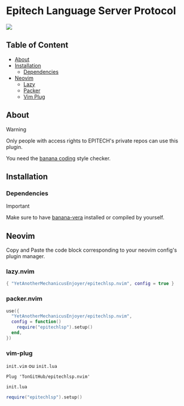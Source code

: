 # Epitech Language Server Protocol

<img src="https://cdn.discordapp.com/attachments/451371722428383236/1376180453018701974/Screenshot_20250525_144831.png?ex=6834636c&is=683311ec&hm=b4b918abc7b4303706841650ca07fc2754cf5f8eb1c6a63356b0cf8931bd4c50&" />

## Table of Content

- [About](#about)
- [Installation](#installation)
  * [Dependencies](#dependencies)
- [Neovim](#neovim)
  * [Lazy](#lazynvim)
  * [Packer](#packernvim)
  * [Vim Plug](#vim-plug)

## About

> [!WARNING]
> Only people with access rights to EPITECH's private repos can use this plugin.
>
> You need the [banana coding](https://github.com/Epitech/banana-coding-style-checker.git) style checker.

## Installation

### Dependencies

> [!IMPORTANT]
> Make sure to have [banana-vera](https://gist.github.com/Sigmanificient/6ef147920ad057ef6bcd9b057f81d83d) installed or compiled by yourself.

## Neovim

Copy and Paste the code block corresponding to your neovim config's plugin manager.

### lazy.nvim
```lua
{ "YetAnotherMechanicusEnjoyer/epitechlsp.nvim", config = true }
```

### packer.nvim
```lua
use({
  "YetAnotherMechanicusEnjoyer/epitechlsp.nvim",
  config = function()
    require("epitechlsp").setup()
  end,
})
```

### vim-plug
`init.vim` ou `init.lua`
```vim
Plug 'TonGitHub/epitechlsp.nvim'
```
`init.lua`
```lua
require("epitechlsp").setup()
```
